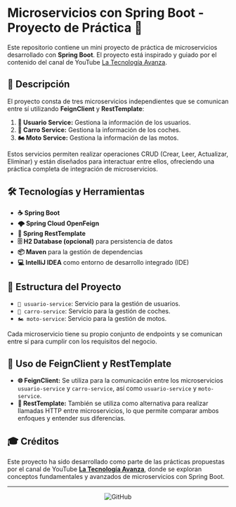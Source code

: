 # Microservicios con Spring Boot - Proyecto de Práctica 🚀

Este repositorio contiene un mini proyecto de práctica de microservicios desarrollado con **Spring Boot**. El proyecto está inspirado y guiado por el contenido del canal de YouTube [La Tecnología Avanza](https://www.youtube.com/@latecnologiaavanza).

## 📄 Descripción

El proyecto consta de tres microservicios independientes que se comunican entre sí utilizando **FeignClient** y **RestTemplate**:

1. **👤 Usuario Service:** Gestiona la información de los usuarios.
2. **🚗 Carro Service:** Gestiona la información de los coches.
3. **🏍️ Moto Service:** Gestiona la información de las motos.

Estos servicios permiten realizar operaciones CRUD (Crear, Leer, Actualizar, Eliminar) y están diseñados para interactuar entre ellos, ofreciendo una práctica completa de integración de microservicios.

## 🛠️ Tecnologías y Herramientas

- **☕ Spring Boot**
- **🌩️ Spring Cloud OpenFeign**
- **🔄 Spring RestTemplate**
- **🗄️ H2 Database (opcional)** para persistencia de datos
- **📦 Maven** para la gestión de dependencias
- **💻 IntelliJ IDEA** como entorno de desarrollo integrado (IDE)

## 📂 Estructura del Proyecto

- `👤 usuario-service`: Servicio para la gestión de usuarios.
- `🚗 carro-service`: Servicio para la gestión de coches.
- `🏍️ moto-service`: Servicio para la gestión de motos.

Cada microservicio tiene su propio conjunto de endpoints y se comunican entre sí para cumplir con los requisitos del negocio.

## 🔗 Uso de FeignClient y RestTemplate

- **🌐 FeignClient:** Se utiliza para la comunicación entre los microservicios `usuario-service` y `carro-service`, así como `usuario-service` y `moto-service`.
- **🔀 RestTemplate:** También se utiliza como alternativa para realizar llamadas HTTP entre microservicios, lo que permite comparar ambos enfoques y entender sus diferencias.

## 🎓 Créditos

Este proyecto ha sido desarrollado como parte de las prácticas propuestas por el canal de YouTube **[La Tecnología Avanza](https://www.youtube.com/@latecnologiaavanza)**, donde se exploran conceptos fundamentales y avanzados de microservicios con Spring Boot.

---

<p align="center">
  <img src="https://img.icons8.com/clouds/100/000000/github.png" alt="GitHub"/>
</p>

